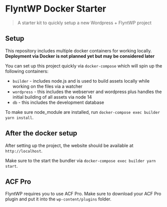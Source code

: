 # FlyntWP Docker Starter

> A starter kit to quickly setup a new Wordpress + FlyntWP project

## Setup

This repository includes multiple docker containers for working locally. **Deployment via Docker is not planned yet but may be considered later**

You can set up this project quickly via `docker-compose` which will spin up the following containers:

- `builder` - includes node.js and is used to build assets locally while working on the files via a watcher
- `wordpress` - this includes the webserver and wordpress plus handles the initial building of all assets via node 14
- `db` - this includes the development database

To make sure node_module are installed, run `docker-compose exec builder yarn install`.

## After the docker setup

After setting up the project, the website should be available at `http://localhost`.

Make sure to the start the bundler via `docker-compose exec builder yarn start`.

## ACF Pro

FlyntWP requires you to use ACF Pro. Make sure to download your ACF Pro plugin and put it into the `wp-content/plugins` folder.
